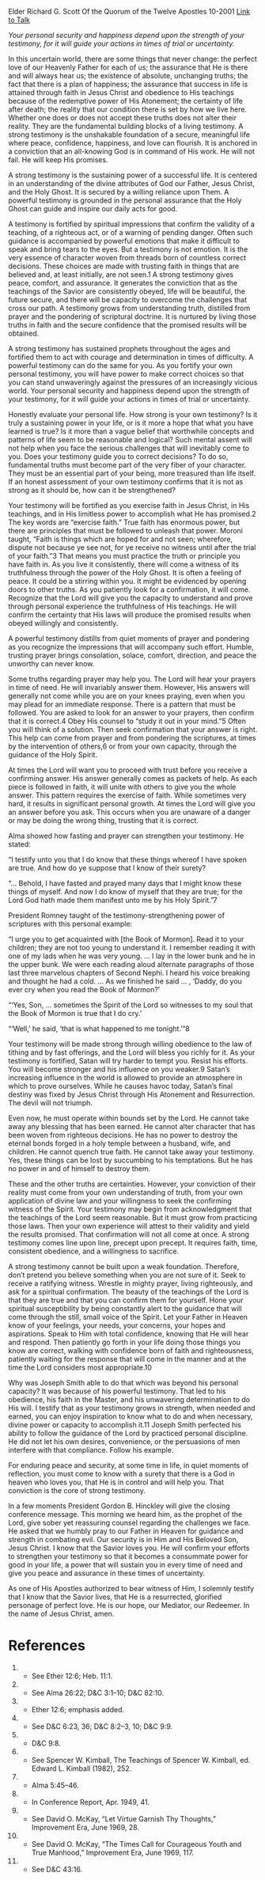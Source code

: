 Elder Richard G. Scott
Of the Quorum of the Twelve Apostles
10-2001
[Link to Talk](https://www.churchofjesuschrist.org/study/general-conference/2001/10/the-power-of-a-strong-testimony?lang=eng)

_Your personal security and happiness depend upon the strength of your testimony, for it will guide your actions in times of trial or uncertainty._

In this uncertain world, there are some things that never change: the perfect love of our Heavenly Father for each of us; the assurance that He is there and will always hear us; the existence of absolute, unchanging truths; the fact that there is a plan of happiness; the assurance that success in life is attained through faith in Jesus Christ and obedience to His teachings because of the redemptive power of His Atonement; the certainty of life after death; the reality that our condition there is set by how we live here. Whether one does or does not accept these truths does not alter their reality. They are the fundamental building blocks of a living testimony. A strong testimony is the unshakable foundation of a secure, meaningful life where peace, confidence, happiness, and love can flourish. It is anchored in a conviction that an all-knowing God is in command of His work. He will not fail. He will keep His promises.

A strong testimony is the sustaining power of a successful life. It is centered in an understanding of the divine attributes of God our Father, Jesus Christ, and the Holy Ghost. It is secured by a willing reliance upon Them. A powerful testimony is grounded in the personal assurance that the Holy Ghost can guide and inspire our daily acts for good.

A testimony is fortified by spiritual impressions that confirm the validity of a teaching, of a righteous act, or of a warning of pending danger. Often such guidance is accompanied by powerful emotions that make it difficult to speak and bring tears to the eyes. But a testimony is not emotion. It is the very essence of character woven from threads born of countless correct decisions. These choices are made with trusting faith in things that are believed and, at least initially, are not seen.1 A strong testimony gives peace, comfort, and assurance. It generates the conviction that as the teachings of the Savior are consistently obeyed, life will be beautiful, the future secure, and there will be capacity to overcome the challenges that cross our path. A testimony grows from understanding truth, distilled from prayer and the pondering of scriptural doctrine. It is nurtured by living those truths in faith and the secure confidence that the promised results will be obtained.

A strong testimony has sustained prophets throughout the ages and fortified them to act with courage and determination in times of difficulty. A powerful testimony can do the same for you. As you fortify your own personal testimony, you will have power to make correct choices so that you can stand unwaveringly against the pressures of an increasingly vicious world. Your personal security and happiness depend upon the strength of your testimony, for it will guide your actions in times of trial or uncertainty.

Honestly evaluate your personal life. How strong is your own testimony? Is it truly a sustaining power in your life, or is it more a hope that what you have learned is true? Is it more than a vague belief that worthwhile concepts and patterns of life seem to be reasonable and logical? Such mental assent will not help when you face the serious challenges that will inevitably come to you. Does your testimony guide you to correct decisions? To do so, fundamental truths must become part of the very fiber of your character. They must be an essential part of your being, more treasured than life itself. If an honest assessment of your own testimony confirms that it is not as strong as it should be, how can it be strengthened?

Your testimony will be fortified as you exercise faith in Jesus Christ, in His teachings, and in His limitless power to accomplish what He has promised.2 The key words are “exercise faith.” True faith has enormous power, but there are principles that must be followed to unleash that power. Moroni taught, “Faith is things which are hoped for and not seen; wherefore, dispute not because ye see not, for ye receive no witness until after the trial of your faith.”3 That means you must practice the truth or principle you have faith in. As you live it consistently, there will come a witness of its truthfulness through the power of the Holy Ghost. It is often a feeling of peace. It could be a stirring within you. It might be evidenced by opening doors to other truths. As you patiently look for a confirmation, it will come. Recognize that the Lord will give you the capacity to understand and prove through personal experience the truthfulness of His teachings. He will confirm the certainty that His laws will produce the promised results when obeyed willingly and consistently.

A powerful testimony distills from quiet moments of prayer and pondering as you recognize the impressions that will accompany such effort. Humble, trusting prayer brings consolation, solace, comfort, direction, and peace the unworthy can never know.

Some truths regarding prayer may help you. The Lord will hear your prayers in time of need. He will invariably answer them. However, His answers will generally not come while you are on your knees praying, even when you may plead for an immediate response. There is a pattern that must be followed. You are asked to look for an answer to your prayers, then confirm that it is correct.4 Obey His counsel to “study it out in your mind.”5 Often you will think of a solution. Then seek confirmation that your answer is right. This help can come from prayer and from pondering the scriptures, at times by the intervention of others,6 or from your own capacity, through the guidance of the Holy Spirit.

At times the Lord will want you to proceed with trust before you receive a confirming answer. His answer generally comes as packets of help. As each piece is followed in faith, it will unite with others to give you the whole answer. This pattern requires the exercise of faith. While sometimes very hard, it results in significant personal growth. At times the Lord will give you an answer before you ask. This occurs when you are unaware of a danger or may be doing the wrong thing, trusting that it is correct.

Alma showed how fasting and prayer can strengthen your testimony. He stated:

“I testify unto you that I do know that these things whereof I have spoken are true. And how do ye suppose that I know of their surety?

“… Behold, I have fasted and prayed many days that I might know these things of myself. And now I do know of myself that they are true; for the Lord God hath made them manifest unto me by his Holy Spirit.”7

President Romney taught of the testimony-strengthening power of scriptures with this personal example:

“I urge you to get acquainted with [the Book of Mormon]. Read it to your children; they are not too young to understand it. I remember reading it with one of my lads when he was very young. … I lay in the lower bunk and he in the upper bunk. We were each reading aloud alternate paragraphs of those last three marvelous chapters of Second Nephi. I heard his voice breaking and thought he had a cold. … As we finished he said … , ‘Daddy, do you ever cry when you read the Book of Mormon?’

“‘Yes, Son, … sometimes the Spirit of the Lord so witnesses to my soul that the Book of Mormon is true that I do cry.’

“‘Well,’ he said, ‘that is what happened to me tonight.’”8

Your testimony will be made strong through willing obedience to the law of tithing and by fast offerings, and the Lord will bless you richly for it. As your testimony is fortified, Satan will try harder to tempt you. Resist his efforts. You will become stronger and his influence on you weaker.9 Satan’s increasing influence in the world is allowed to provide an atmosphere in which to prove ourselves. While he causes havoc today, Satan’s final destiny was fixed by Jesus Christ through His Atonement and Resurrection. The devil will not triumph.

Even now, he must operate within bounds set by the Lord. He cannot take away any blessing that has been earned. He cannot alter character that has been woven from righteous decisions. He has no power to destroy the eternal bonds forged in a holy temple between a husband, wife, and children. He cannot quench true faith. He cannot take away your testimony. Yes, these things can be lost by succumbing to his temptations. But he has no power in and of himself to destroy them.

These and the other truths are certainties. However, your conviction of their reality must come from your own understanding of truth, from your own application of divine law and your willingness to seek the confirming witness of the Spirit. Your testimony may begin from acknowledgment that the teachings of the Lord seem reasonable. But it must grow from practicing those laws. Then your own experience will attest to their validity and yield the results promised. That confirmation will not all come at once. A strong testimony comes line upon line, precept upon precept. It requires faith, time, consistent obedience, and a willingness to sacrifice.

A strong testimony cannot be built upon a weak foundation. Therefore, don’t pretend you believe something when you are not sure of it. Seek to receive a ratifying witness. Wrestle in mighty prayer, living righteously, and ask for a spiritual confirmation. The beauty of the teachings of the Lord is that they are true and that you can confirm them for yourself. Hone your spiritual susceptibility by being constantly alert to the guidance that will come through the still, small voice of the Spirit. Let your Father in Heaven know of your feelings, your needs, your concerns, your hopes and aspirations. Speak to Him with total confidence, knowing that He will hear and respond. Then patiently go forth in your life doing those things you know are correct, walking with confidence born of faith and righteousness, patiently waiting for the response that will come in the manner and at the time the Lord considers most appropriate.10

Why was Joseph Smith able to do that which was beyond his personal capacity? It was because of his powerful testimony. That led to his obedience, his faith in the Master, and his unwavering determination to do His will. I testify that as your testimony grows in strength, when needed and earned, you can enjoy inspiration to know what to do and when necessary, divine power or capacity to accomplish it.11 Joseph Smith perfected his ability to follow the guidance of the Lord by practiced personal discipline. He did not let his own desires, convenience, or the persuasions of men interfere with that compliance. Follow his example.

For enduring peace and security, at some time in life, in quiet moments of reflection, you must come to know with a surety that there is a God in heaven who loves you, that He is in control and will help you. That conviction is the core of strong testimony.

In a few moments President Gordon B. Hinckley will give the closing conference message. This morning we heard him, as the prophet of the Lord, give sober yet reassuring counsel regarding the challenges we face. He asked that we humbly pray to our Father in Heaven for guidance and strength in combating evil. Our security is in Him and His Beloved Son, Jesus Christ. I know that the Savior loves you. He will confirm your efforts to strengthen your testimony so that it becomes a consummate power for good in your life, a power that will sustain you in every time of need and give you peace and assurance in these times of uncertainty.

As one of His Apostles authorized to bear witness of Him, I solemnly testify that I know that the Savior lives, that He is a resurrected, glorified personage of perfect love. He is our hope, our Mediator, our Redeemer. In the name of Jesus Christ, amen.

# References
1. - See Ether 12:6; Heb. 11:1.
2. - See Alma 26:22; D&C 3:1–10; D&C 82:10.
3. - Ether 12:6; emphasis added.
4. - See D&C 6:23, 36; D&C 8:2–3, 10; D&C 9:9.
5. - D&C 9:8.
6. - See Spencer W. Kimball, The Teachings of Spencer W. Kimball, ed. Edward L. Kimball (1982), 252.
7. - Alma 5:45–46.
8. - In Conference Report, Apr. 1949, 41.
9. - See David O. McKay, “Let Virtue Garnish Thy Thoughts,” Improvement Era, June 1969, 28.
10. - See David O. McKay, “The Times Call for Courageous Youth and True Manhood,” Improvement Era, June 1969, 117.
11. - See D&C 43:16.